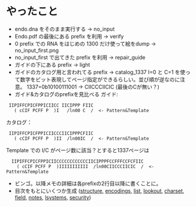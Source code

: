 # やったこと

- endo.dna をそのまま実行する → no_input
- Endo.pdf の最後にある prefix を利用 → verify
- 0 prefix での RNA をはじめの 1300 だけ使って絵をdump → no_input_first.png
- no_input_first で出てきた prefix を利用 → repair_guide
- ガイドの下にある prefix → light
- ガイドのカタログ用と言われてる prefix → catalog_1337
  I=0 と C=1 を使って数字をビット表現してページ指定ができるらしい。並び順が逆なのに注意。
  1337=0b10100111001 → CIICCCIICIC (最後のCが無い？)
- ガイド&カタログのprefixを見比べる
  ガイド:
```
 IIPIFFCPICFPPICIICC IICIPPP FIIC
   ( cCIF PCFF P  )I   /ln00 C  /  <- Pattern&Template
```
  カタログ：

```
 IIPIFFCPICFPPICIICCCIICIPPPCFIIC
   ( cCIF PCFF P  )II  /ln00IC  /  <- Pattern&Template
```
  Template での I/C がページ数に該当？とすると1337ページは
```
  IIPIFFCPICFPPICIICCCCCCCCCCCCIICIPPPFCCFFFCCFCFIIC
    ( cCIF PCFF P  )IIIIIIIIIII  /ln00CIICCCIICIC  /  <- Pattern&Template
```
- ビンゴ。以降メモの詳細は各prefixの2行目以降に書くことに。
- 目次をもとにいくつか生成 ([structure](image/structure.png), [encodings](image/encodings.png), [list](image/list.png), [lookout](image/lookout.png), [charset](image/charset.png), [field](image/field.png), [notes](image/notes.png), [lsystems](image/lsystems.png), [security](image/security.png))
